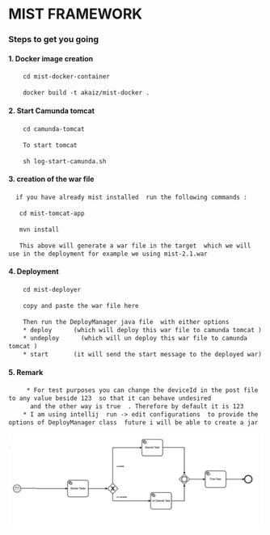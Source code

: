 # MIST FRAMEWORK

### Steps to get you going

#### 1. Docker image creation

        cd mist-docker-container

        docker build -t akaiz/mist-docker .

#### 2. Start Camunda tomcat

        cd camunda-tomcat

        To start tomcat

        sh log-start-camunda.sh    

#### 3. creation of the war file
      if you have already mist installed  run the following commands :

       cd mist-tomcat-app

       mvn install

       This above will generate a war file in the target  which we will use in the deployment for example we using mist-2.1.war

#### 4. Deployment
        cd mist-deployer

        copy and paste the war file here

        Then run the DeployManager java file  with either options
        * deploy      (which will deploy this war file to camunda tomcat )
        * undeploy      (which will un deploy this war file to camunda tomcat )
        * start       (it will send the start message to the deployed war)   
#### 5.   Remark
         * For test purposes you can change the deviceId in the post file to any value beside 123  so that it can behave undesired
          and the other way is true  . Therefore by default it is 123
        * I am using intellij  run -> edit configurations  to provide the options of DeployManager class  future i will be able to create a jar     

![alt text](bpmn.png)
